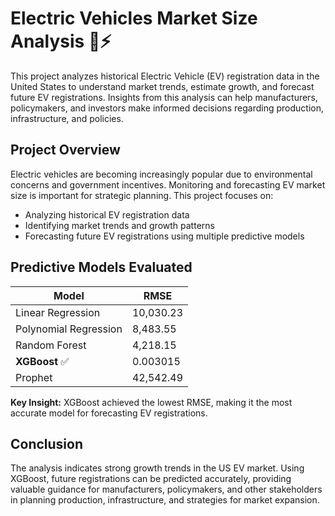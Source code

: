 # Electric Vehicles Market Size Analysis 🚗⚡

This project analyzes historical Electric Vehicle (EV) registration data in the United States to understand market trends, estimate growth, and forecast future EV registrations. Insights from this analysis can help manufacturers, policymakers, and investors make informed decisions regarding production, infrastructure, and policies.

## Project Overview

Electric vehicles are becoming increasingly popular due to environmental concerns and government incentives. Monitoring and forecasting EV market size is important for strategic planning. This project focuses on:

- Analyzing historical EV registration data  
- Identifying market trends and growth patterns  
- Forecasting future EV registrations using multiple predictive models  

## Predictive Models Evaluated

| Model                  | RMSE           |
|------------------------|---------------|
| Linear Regression      | 10,030.23     |
| Polynomial Regression  | 8,483.55      |
| Random Forest          | 4,218.15      |
| **XGBoost** ✅          | 0.003015      |
| Prophet                | 42,542.49     |

**Key Insight:** XGBoost achieved the lowest RMSE, making it the most accurate model for forecasting EV registrations.

## Conclusion

The analysis indicates strong growth trends in the US EV market. Using XGBoost, future registrations can be predicted accurately, providing valuable guidance for manufacturers, policymakers, and other stakeholders in planning production, infrastructure, and strategies for market expansion.
